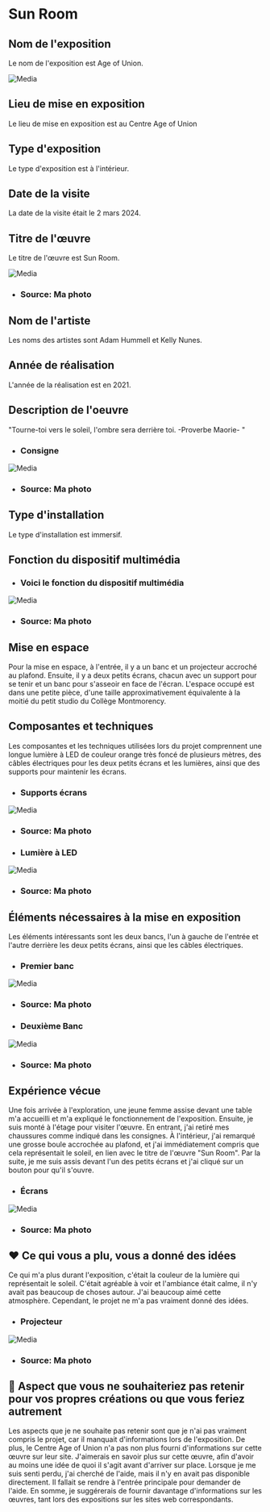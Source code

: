 # Sun Room

## Nom de l'exposition
Le nom de l'exposition est Age of Union.

![Media](Media/age_union.jpg)
## Lieu de mise en exposition
Le lieu de mise en exposition est au Centre Age of Union

## Type d'exposition
Le type d'exposition est à l'intérieur. 

## Date de la visite
La date de la visite était le 2 mars 2024.

## Titre de l'œuvre
Le titre de l'œuvre est Sun Room.

![Media](Media/entrer_expo.jpg)

- ### Source: Ma photo
  
## Nom de l'artiste
Les noms des artistes sont Adam Hummell et Kelly Nunes. 

## Année de réalisation 
L'année de la réalisation est en 2021. 

## Description de l'oeuvre
"Tourne-toi vers le soleil, l'ombre sera derrière toi. -Proverbe Maorie- "

- ### Consigne
  
![Media](Media/note_2.jpg)
- ### Source: Ma photo

## Type d'installation 
Le type d'installation est immersif. 

## Fonction du dispositif multimédia
- ### Voici le fonction du dispositif multimédia
  
![Media](Media/dispositif_sunroom.JPG)
- ### Source: Ma photo
  
## Mise en espace
Pour la mise en espace, à l'entrée, il y a un banc et un projecteur accroché au plafond. Ensuite, il y a deux petits écrans, chacun avec un support pour se tenir et un banc pour s'asseoir en face de l'écran. L'espace occupé est dans une petite pièce, d'une taille approximativement équivalente à la moitié du petit studio du Collège Montmorency. 

## Composantes et techniques
Les composantes et les techniques utilisées lors du projet comprennent une longue lumière à LED de couleur orange très foncé de plusieurs mètres, des câbles électriques pour les deux petits écrans et les lumières, ainsi que des supports pour maintenir les écrans.

- ### Supports écrans

![Media](Media/derriere_ecrans.jpg)
- ### Source: Ma photo

- ### Lumière à LED
  
![Media](Media/lumiere_rouge2.jpg)
- ### Source: Ma photo
  
## Éléments nécessaires à la mise en exposition
Les éléments intéressants sont les deux bancs, l'un à gauche de l'entrée et l'autre derrière les deux petits écrans, ainsi que les câbles électriques.

- ### Premier banc
 
![Media](Media/peit_escalier.jpg)
- ### Source: Ma photo

- ### Deuxième Banc
  
![Media](Media/banc_sunroom.jpg)
- ### Source: Ma photo
  
## Expérience vécue
Une fois arrivée à l'exploration, une jeune femme assise devant une table m'a accueilli et m'a expliqué le fonctionnement de l'exposition. Ensuite, je suis monté à l'étage pour visiter l'œuvre. En entrant, j'ai retiré mes chaussures comme indiqué dans les consignes. À l'intérieur, j'ai remarqué une grosse boule accrochée au plafond, et j'ai immédiatement compris que cela représentait le soleil, en lien avec le titre de l'œuvre "Sun Room". Par la suite, je me suis assis devant l'un des petits écrans et j'ai cliqué sur un bouton pour qu'il s'ouvre. 

- ### Écrans
 
![Media](Media/2_ecrans.jpg)
- ### Source: Ma photo

 ## ❤️ Ce qui vous a plu, vous a donné des idées
Ce qui m'a plus durant l'exposition, c'était la couleur de la lumière qui représentait le soleil. C'était agréable à voir et l'ambiance était calme, il n'y avait pas beaucoup de choses autour. J'ai beaucoup aimé cette atmosphère. Cependant, le projet ne m'a pas vraiment donné des idées.

- ### Projecteur
  
![Media](Media/projecteur.jpg)
- ### Source: Ma photo
  
## 🤔 Aspect que vous ne souhaiteriez pas retenir pour vos propres créations ou que vous feriez autrement
Les aspects que je ne souhaite pas retenir sont que je n'ai pas vraiment compris le projet, car il manquait d'informations lors de l'exposition. De plus, le Centre Age of Union n'a pas non plus fourni d'informations sur cette œuvre sur leur site. J'aimerais en savoir plus sur cette œuvre, afin d'avoir au moins une idée de quoi il s'agit avant d'arriver sur place. Lorsque je me suis senti perdu, j'ai cherché de l'aide, mais il n'y en avait pas disponible directement. Il fallait se rendre à l'entrée principale pour demander de l'aide. En somme, je suggérerais de fournir davantage d'informations sur les œuvres, tant lors des expositions sur les sites web correspondants.


